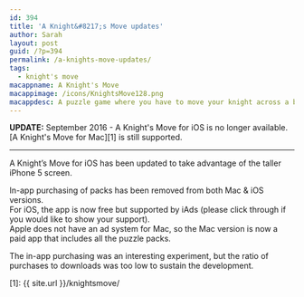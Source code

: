 ```yaml
---
id: 394
title: 'A Knight&#8217;s Move updates'
author: Sarah
layout: post
guid: /?p=394
permalink: /a-knights-move-updates/
tags:
  - knight's move
macappname: A Knight's Move
macappimage: /icons/KnightsMove128.png
macappdesc: A puzzle game where you have to move your knight across a board to a target square using the same movements as a knight in chess.
---
```


**UPDATE:** September 2016 - A Knight's Move for iOS is no longer available.<br>
[A Knight's Move for Mac][1] is still supported.

---

A Knight&#8217;s Move for iOS has been updated to take advantage of the taller iPhone 5 screen.

In-app purchasing of packs has been removed from both Mac & iOS versions.  
For iOS, the app is now free but supported by iAds (please click through if you would like to show your support).  
Apple does not have an ad system for Mac, so the Mac version is now a paid app that includes all the puzzle packs.

The in-app purchasing was an interesting experiment, but the ratio of purchases to downloads was too low to sustain the development.

[1]: {{ site.url }}/knightsmove/
